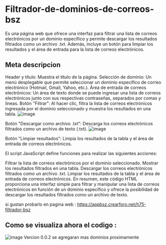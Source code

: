 # Filtrador-de-dominios-de-correos-bsz
Es una página web que ofrece una interfaz para filtrar una lista de correos electrónicos por un dominio específico y permite descargar los resultados filtrados como un archivo .txt. Además, incluye un botón para limpiar los resultados y el área de entrada para la lista de correos electrónicos.
## Meta descripcion 
Header y título: Muestra el título de la página.
Selección de dominio: Un menú desplegable que permite seleccionar un dominio específico de correo electrónico (Hotmail, Gmail, Yahoo, etc.).
Área de entrada de correos electrónicos: Un área de texto donde se puede ingresar una lista de correos electrónicos junto con sus respectivas contraseñas, separados por comas y líneas.
Botón "Filtrar": Al hacer clic, filtra la lista de correos electrónicos ingresada por el dominio seleccionado y muestra los resultados en una tabla.
![image](https://github.com/AvastrOficial/Filtrador-de-dominios-de-correos-bsz/assets/91764815/dcf8a7c3-dd25-41e0-a44a-fee18ab853d9)

Botón "Descargar como archivo .txt": Descarga los correos electrónicos filtrados como un archivo de texto (.txt).
![image](https://github.com/AvastrOficial/Filtrador-de-dominios-de-correos-bsz/assets/91764815/61b3caf3-d8a5-473e-b575-9851b2cecac8)

Botón "Limpiar resultados": Limpia los resultados de la tabla y el área de entrada de correos electrónicos.

El script JavaScript define funciones para realizar las siguientes acciones:

Filtrar la lista de correos electrónicos por el dominio seleccionado.
Mostrar los resultados filtrados en una tabla.
Descargar los correos electrónicos filtrados como un archivo .txt.
Limpiar los resultados de la tabla y el área de entrada de correos electrónicos.
En resumen, este código HTML proporciona una interfaz simple para filtrar y manipular una lista de correos electrónicos en función de un dominio específico y ofrece la posibilidad de descargar los resultados filtrados como un archivo de texto.

si gustan probarlo en pagina web :
https://appbsz.crearforo.net/h75-filtrador-bsz	
## Como se visualiza ahora el codigo :
![image](https://github.com/AvastrOficial/Filtrador-de-dominios-de-correos-bsz/assets/91764815/9f413c16-4ffd-458d-a856-657836eff9a0)
Vercion 0.0.2
se agregaran mas dominios proximamente 
